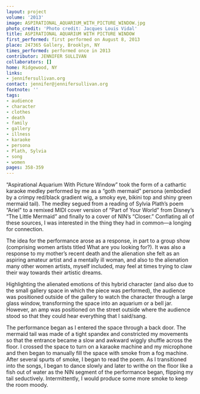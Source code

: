 ```yaml
---
layout: project
volume: '2013'
image: ASPIRATIONAL_AQUARIUM_WITH_PICTURE_WINDOW.jpg
photo_credit: 'Photo credit: Jacques Louis Vidal'
title: ASPIRATIONAL AQUARIUM WITH PICTURE WINDOW
first_performed: first performed on August 8, 2013
place: 247365 Gallery, Brooklyn, NY
times_performed: performed once in 2013
contributor: JENNIFER SULLIVAN
collaborators: []
home: Ridgewood, NY
links:
- jennifersullivan.org
contact: jennifer@jennifersullivan.org
footnote: ''
tags:
- audience
- character
- clothes
- death
- family
- gallery
- illness
- karaoke
- persona
- Plath, Sylvia
- song
- women
pages: 358-359
---
```


“Aspirational Aquarium With Picture Window” took the form of a cathartic karaoke medley performed by me as a “goth mermaid” persona (embodied by a crimpy red/black gradient wig, a smoky eye, bikini top and shiny green mermaid tail). The medley segued from a reading of Sylvia Plath’s poem “Ariel” to a remixed MIDI cover version of “Part of Your World” from Disney’s “The Little Mermaid” and finally to a cover of NIN’s “Closer.” Conflating all of these sources, I was interested in the thing they had in common—a longing for connection.

The idea for the performance arose as a response, in part to a group show (comprising women artists titled What are you looking for?). It was also a response to my mother’s recent death and the alienation she felt as an aspiring amateur artist and a mentally ill woman, and also to the alienation many other women artists, myself included, may feel at times trying to claw their way towards their artistic dreams.

Highlighting the alienated emotions of this hybrid character (and also due to the small gallery space in which the piece was performed), the audience was positioned outside of the gallery to watch the character through a large glass window, transforming the space into an aquarium or a bell jar. However, an amp was positioned on the street outside where the audience stood so that they could hear everything that I said/sang.

The performance began as I entered the space through a back door. The mermaid tail was made of a tight spandex and constricted my movements so that the entrance became a slow and awkward wiggly shuffle across the floor. I crossed the space to turn on a karaoke machine and my microphone and then began to manually fill the space with smoke from a fog machine. After several spurts of smoke, I began to read the poem. As I transitioned into the songs, I began to dance slowly and later to writhe on the floor like a fish out of water as the NIN segment of the performance began, flipping my tail seductively. Intermittently, I would produce some more smoke to keep the room moody.
